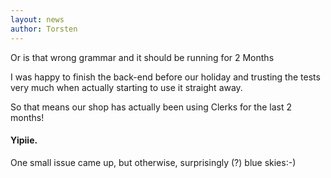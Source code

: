 ```yaml
---
layout: news
author: Torsten
---
```


Or is that wrong grammar and it should be running for 2 Months

I was happy to finish the back-end before our holiday and trusting the tests very much when actually starting to use it straight away.

So that means our shop has actually been using Clerks for the last 2 months!

#### Yipiie.

One small issue came up, but otherwise, surprisingly (?) blue skies:-)

